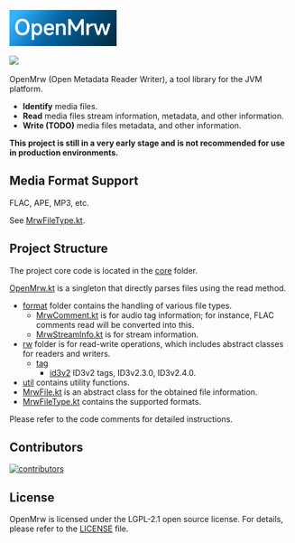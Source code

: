 ![OpenMrw](res/openmrw.png)

[![](https://jitpack.io/v/xuncorp/openmrw.svg)](https://jitpack.io/#xuncorp/openmrw)

OpenMrw (Open Metadata Reader Writer), a tool library for the JVM platform.

- **Identify** media files.
- **Read** media files stream information, metadata, and other information.
- **Write (TODO)** media files metadata, and other information.

**This project is still in a very early stage and is not recommended for use in production
environments.**

## Media Format Support

FLAC, APE, MP3, etc.

See [MrwFileType.kt](core/src/main/kotlin/com/xuncorp/openmrw/core/MrwFileType.kt).

## Project Structure

The project core code is located in the [core](core/src/main/kotlin/com/xuncorp/openmrw/core)
folder.

[OpenMrw.kt](core/src/main/kotlin/com/xuncorp/openmrw/core/OpenMrw.kt) is a singleton that directly
parses files using the read method.

- [format](core/src/main/kotlin/com/xuncorp/openmrw/core/format) folder contains the handling of
  various file types.
    - [MrwComment.kt](core/src/main/kotlin/com/xuncorp/openmrw/core/format/MrwComment.kt) is for
      audio tag information; for instance, FLAC comments read will be
      converted into this.
    - [MrwStreamInfo.kt](core/src/main/kotlin/com/xuncorp/openmrw/core/format/MrwStreamInfo.kt) is
      for stream information.
- [rw](core/src/main/kotlin/com/xuncorp/openmrw/core/rw) folder is for read-write operations, which
  includes abstract classes for readers and
  writers.
    - [tag](core/src/main/kotlin/com/xuncorp/openmrw/core/rw/tag)
        - [id3v2](core/src/main/kotlin/com/xuncorp/openmrw/core/rw/tag/id3v2) ID3v2 tags,
          ID3v2.3.0, ID3v2.4.0.
- [util](core/src/main/kotlin/com/xuncorp/openmrw/core/util) contains utility functions.
- [MrwFile.kt](core/src/main/kotlin/com/xuncorp/openmrw/core/MrwFile.kt) is an
  abstract class for the obtained file information.
- [MrwFileType.kt](core/src/main/kotlin/com/xuncorp/openmrw/core/MrwFileType.kt)
  contains the supported formats.

Please refer to the code comments for detailed instructions.

## Contributors

<a href="https://github.com/xuncorp/openmrw/graphs/contributors">
    <img src="https://contrib.rocks/image?repo=xuncorp/openmrw&columns=15" alt="contributors"/>
</a>

## License

OpenMrw is licensed under the LGPL-2.1 open source license. For details, please refer to
the [LICENSE](LICENSE) file.